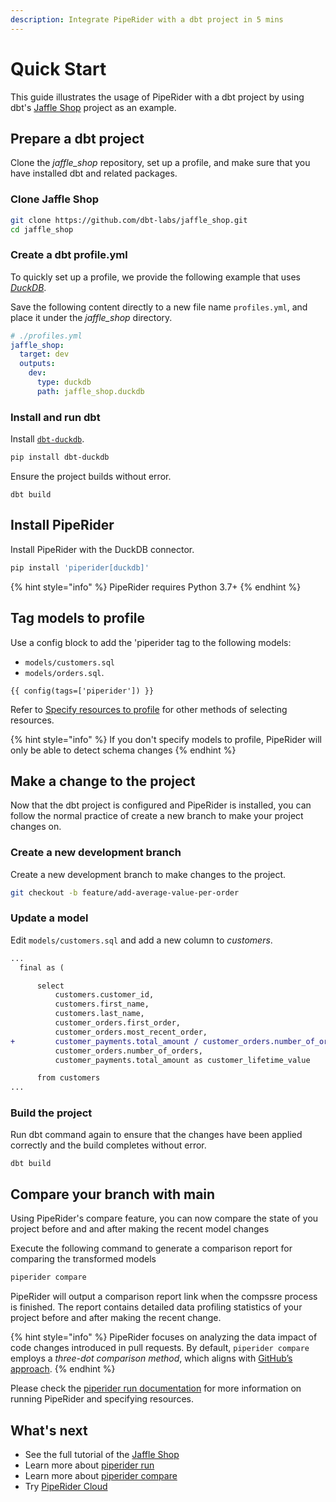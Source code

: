 ```yaml
---
description: Integrate PipeRider with a dbt project in 5 mins
---
```


# Quick Start

This guide illustrates the usage of PipeRider with a dbt project by using dbt's [Jaffle Shop](https://github.com/dbt-labs/jaffle\_shop) project as an example.

## Prepare a dbt project

Clone the _jaffle\_shop_ repository, set up a profile, and make sure that you have installed dbt and related packages.

### Clone Jaffle Shop

```bash
git clone https://github.com/dbt-labs/jaffle_shop.git
cd jaffle_shop
```

### Create a dbt profile.yml

To quickly set up a profile, we provide the following example that uses [_DuckDB_](https://duckdb.org/).

Save the following content directly to a new file name `profiles.yml`, and place it under the _jaffle\_shop_ directory.

```yaml
# ./profiles.yml
jaffle_shop:
  target: dev
  outputs:
    dev:
      type: duckdb
      path: jaffle_shop.duckdb
```

### Install and run dbt

Install [`dbt-duckdb`](https://docs.getdbt.com/reference/warehouse-setups/duckdb-setup).

```bash
pip install dbt-duckdb
```

Ensure the project builds without error.

```
dbt build
```

## Install PipeRider

Install PipeRider with the DuckDB connector.

```bash
pip install 'piperider[duckdb]'
```

{% hint style="info" %}
&#x20;PipeRider requires Python 3.7+
{% endhint %}

## Tag models to profile

Use a config block to add the 'piperider tag to the following models:&#x20;

* &#x20;`models/customers.sql`&#x20;
* &#x20;`models/orders.sql`.

```
{{ config(tags=['piperider']) }}
```

Refer to [Specify resources to profile](../reference/specify-resources-to-profile.md) for other methods of selecting resources.

{% hint style="info" %}
If you don't specify models to profile, PipeRider will only be able to detect schema changes
{% endhint %}

## Make a change to the project

Now that the dbt project is configured and PipeRider is installed, you can follow the normal practice of create a new branch to make your project changes on.

### Create a new development branch

Create a new development branch to make changes to the project.

```bash
git checkout -b feature/add-average-value-per-order
```

### Update a model

Edit `models/customers.sql` and add a new column to _customers_.&#x20;

```diff
...  
  final as (

      select
          customers.customer_id,
          customers.first_name,
          customers.last_name,
          customer_orders.first_order,
          customer_orders.most_recent_order,
+         customer_payments.total_amount / customer_orders.number_of_orders as average_value_per_order,
          customer_orders.number_of_orders,
          customer_payments.total_amount as customer_lifetime_value

      from customers
...
```

### Build the project

Run dbt command again to ensure that the changes have been applied correctly and the build completes without error.

```
dbt build 
```

## Compare your branch with main

Using PipeRider's compare feature, you can now compare the state of you project before and and after making the recent model changes

Execute the following command to generate a comparison report for comparing the transformed models

```bash
piperider compare
```

PipeRider will output a comparison report link when the compssre process is finished. The report contains detailed data profiling statistics of your project before and after making the recent change.&#x20;

{% hint style="info" %}
PipeRider focuses on analyzing the data impact of code changes introduced in pull requests. By default, `piperider compare` employs a _three-dot comparison method_, which aligns with [GitHub’s approach](https://docs.github.com/en/pull-requests/collaborating-with-pull-requests/proposing-changes-to-your-work-with-pull-requests/about-comparing-branches-in-pull-requests#about-three-dot-comparison-on-github).
{% endhint %}

Please check the [piperider run documentation](run/) for more information on running PipeRider and specifying resources.

## What's next

* See the full tutorial of the [Jaffle Shop](tutorials/dbt.md)
* Learn more about [piperider run](run/)
* Learn more about [piperider compare](compare.md)
* Try [PipeRider Cloud](../piperider-cloud/get-started.md)
